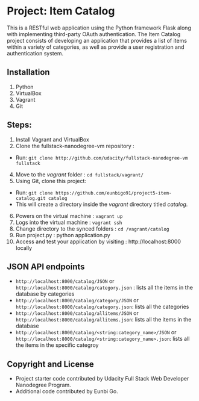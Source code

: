 # Project: Item Catalog

This is a RESTful web application using the Python framework Flask along with implementing third-party OAuth authentication. The Item Catalog project consists of developing an application that provides a list of items within a variety of categories, as well as provide a user registration and authentication system.


## Installation
1. Python
2. VirtualBox
3. Vagrant
4. Git


## Steps:
1. Install Vagrant and VirtualBox
2. Clone the fullstack-nanodegree-vm repository :
  - Run: `git clone http://github.com/udacity/fullstack-nanodegree-vm fullstack`
4. Move to the *vagrant* folder : `cd fullstack/vagrant/`
5. Using Git, clone this project:
  - Run: `git clone https://github.com/eunbigo91/project5-item-catalog.git catalog`
  - This will create a directory inside the *vagrant* directory titled *catalog*.
6. Powers on the virtual machine : `vagrant up`
7. Logs into the virtual machine : `vagrant ssh`
8. Change directory to the synced folders : `cd /vagrant/catalog`
9. Run project.py : python application.py
10. Access and test your application by visiting : http://localhost:8000 locally


## JSON API endpoints
- `http://localhost:8000/catalog/JSON` or `http://localhost:8000/catalog/category.json` : lists all the items in the database by categories
- `http://localhost:8000/catalog/category/JSON` or `http://localhost:8000/catalog/category.json`: lists all the categories
- `http://localhost:8000/catalog/allitems/JSON` or `http://localhost:8000/catalog/allitems.json`: lists all the items in the database
- `http://localhost:8000/catalog/<string:category_name>/JSON` or `http://localhost:8000/catalog/<string:category_name>.json`: lists all the items in the specific categroy


## Copyright and License
- Project starter code contributed by Udacity Full Stack Web Developer Nanodegree Program.
- Additional code contributed by Eunbi Go.



